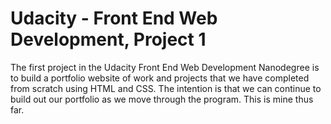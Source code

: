 # Udacity - Front End Web Development, Project 1

The first project in the Udacity Front End Web Development Nanodegree is to build a portfolio website of work and projects that we have completed from scratch using HTML and CSS.  The intention is that we can continue to build out our portfolio as we move through the program.  This is mine thus far. 